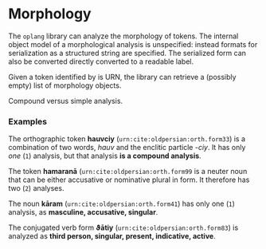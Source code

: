 
# Morphology #

The `oplang` library can analyze the morphology of tokens.  The internal object model of a morphological analysis is unspecified:  instead formats for serialization as a structured string are specified.  The serialized form can also be converted directly converted to a readable label.

Given a token identified by is URN, the library can retrieve a (possibly empty) list of morphology objects.

Compound versus simple analysis.

### Examples ###

The orthographic token **hauvciy** (<code concordion:set="#hauvciy">urn:cite:oldpersian:orth.form33</code>) is a combination of two words, *hauv* and the enclitic particle *-ciy*.  It has
only *one*  (<code concordion:assertEquals="numberMorphs(#hauvciy)">1</code>) analysis, but that analysis <strong concordion:assertTrue="isCompound(#hauvciy)">is a compound analysis</strong>.
 
The token **hamaranā** (<code concordion:set="#neutambig">urn:cite:oldpersian:orth.form99</code>  is a neuter noun that can be either accusative or nominative plural in form.  It therefore has two (<code concordion:assertEquals="numberMorphs(#neutambig)">2</code>) analyses.

The <span concordion:set="#pos">noun</span> **kāram** 
(<code concordion:set="#karam">urn:cite:oldpersian:orth.form41</code>)
has only one 
(<code  concordion:assertEquals="numberMorphs(#karam)" >1</code>) analysis, as 
<strong concordion:assertEquals="posString(#karam, #pos)">masculine, accusative, singular</strong>.


The conjugated <span concordion:set="#vb">verb</span>  form **ϑātiy** (<code concordion:set="#thatiy">urn:cite:oldpersian:orth.form83</code>)
is analyzed as <strong concordion:assertEquals="posString(#thatiy, #vb)">third person, singular, present, indicative, active</strong>.
